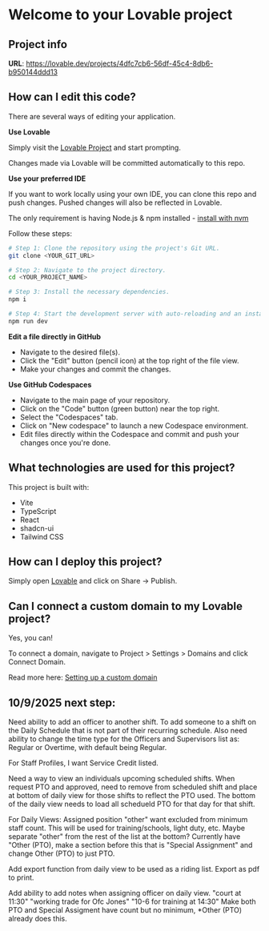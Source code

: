 # Welcome to your Lovable project

## Project info

**URL**: https://lovable.dev/projects/4dfc7cb6-56df-45c4-8db6-b950144ddd13

## How can I edit this code?

There are several ways of editing your application.

**Use Lovable**

Simply visit the [Lovable Project](https://lovable.dev/projects/4dfc7cb6-56df-45c4-8db6-b950144ddd13) and start prompting.

Changes made via Lovable will be committed automatically to this repo.

**Use your preferred IDE**

If you want to work locally using your own IDE, you can clone this repo and push changes. Pushed changes will also be reflected in Lovable.

The only requirement is having Node.js & npm installed - [install with nvm](https://github.com/nvm-sh/nvm#installing-and-updating)

Follow these steps:

```sh
# Step 1: Clone the repository using the project's Git URL.
git clone <YOUR_GIT_URL>

# Step 2: Navigate to the project directory.
cd <YOUR_PROJECT_NAME>

# Step 3: Install the necessary dependencies.
npm i

# Step 4: Start the development server with auto-reloading and an instant preview.
npm run dev
```

**Edit a file directly in GitHub**

- Navigate to the desired file(s).
- Click the "Edit" button (pencil icon) at the top right of the file view.
- Make your changes and commit the changes.

**Use GitHub Codespaces**

- Navigate to the main page of your repository.
- Click on the "Code" button (green button) near the top right.
- Select the "Codespaces" tab.
- Click on "New codespace" to launch a new Codespace environment.
- Edit files directly within the Codespace and commit and push your changes once you're done.

## What technologies are used for this project?

This project is built with:

- Vite
- TypeScript
- React
- shadcn-ui
- Tailwind CSS

## How can I deploy this project?

Simply open [Lovable](https://lovable.dev/projects/4dfc7cb6-56df-45c4-8db6-b950144ddd13) and click on Share -> Publish.

## Can I connect a custom domain to my Lovable project?

Yes, you can!

To connect a domain, navigate to Project > Settings > Domains and click Connect Domain.

Read more here: [Setting up a custom domain](https://docs.lovable.dev/features/custom-domain#custom-domain)

## 10/9/2025 next step:
Need ability to add an officer to another shift.  To add someone to a shift on the Daily Schedule that is not part of their recurring schedule.  Also need ability to change the time type for the Officers and Supervisors list as: Regular or Overtime, with default being Regular.

For Staff Profiles, I want Service Credit listed.

Need a way to view an individuals upcoming scheduled shifts.  When request PTO and approved, need to remove from scheduled shift and place at bottom of daily view for those shifts to reflect the PTO used.  The bottom of the daily view needs to load all schedueld PTO for that day for that shift.

For Daily Views: Assigned position "other" want excluded from minimum staff count.  This will be used for training/schools, light duty, etc.  Maybe separate "other" from the rest of the list at the bottom? Currently have "Other (PTO), make a section before this that is "Special Assignment" and change Other (PTO) to just PTO.  

Add export function from daily view to be used as a riding list.  Export as pdf to print.

Add ability to add notes when assigning officer on daily view.  "court at 11:30" "working trade for Ofc Jones" "10-6 for training at 14:30" Make both PTO and Special Assigment have count but no minimum, *Other (PTO) already does this.
